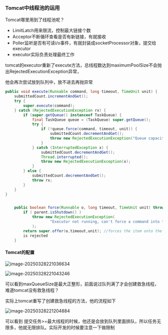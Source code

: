 ### Tomcat中线程池的运用

Tomcat哪里用到了线程池呢？

- LimitLatch用来限流，控制最大链接个数
- Acceptor不断循环查看是否有新链接，有就接收
- Poller监听是否有可读i/o事件，有就封装成socketProcessor对象，提交给executor
- executor实际负责处理最终工作

tomcat的executor重新了execute方法，总线程数达到maximumPoolSize不会抛出RejectedExecutionException异常，

他会再次尝试放到队列中，放不进去再抛异常

```java
public void execute(Runnable command, long timeout, TimeUnit unit) {
    submittedCount.incrementAndGet();
    try {
        super.execute(command);
    } catch (RejectedExecutionException rx) {
        if (super.getQueue() instanceof TaskQueue) {
            final TaskQueue queue = (TaskQueue) super.getQueue();
            try {
                if (!queue.force(command, timeout, unit)) {
                    submittedCount.decrementAndGet();
                    throw new RejectedExecutionException("Queue capacity is full.");
                }
            } catch (InterruptedException x) {
                submittedCount.decrementAndGet();
                Thread.interrupted();
                throw new RejectedExecutionException(x);
            }
        } else {
            submittedCount.decrementAndGet();
            throw rx;
        }
    }
}


    public boolean force(Runnable o, long timeout, TimeUnit unit) throws InterruptedException {
        if ( parent.isShutdown() )
            throw new RejectedExecutionException(
                    "Executor not running, can't force a command into the queue"
            );
        return super.offer(o,timeout,unit); //forces the item onto the queue, to be used if the task 
        is rejected
    }
```

#### Tomcat的配置

![image-20250328221036634](C:\Users\59755\AppData\Roaming\Typora\typora-user-images\image-20250328221036634.png)

![image-20250328221043246](C:\Users\59755\AppData\Roaming\Typora\typora-user-images\image-20250328221043246.png)

可以看到maxQueueSize是最大正整形，前面说过队列满了才会创建救急线程，难道tomcat没有救急线程？

实际上tomcat重写了创建救急线程的方法，他的流程如下

![image-20250328221204884](C:\Users\59755\AppData\Roaming\Typora\typora-user-images\image-20250328221204884.png)

可以看到  提交任务>=最大线程的时候，他还是会放到队列里面排队，所以任务无限多，他就无限排队。实际开发的时候要注意一下做限制